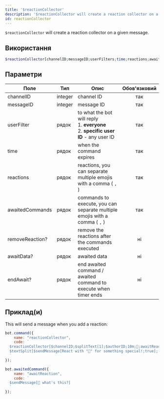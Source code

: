 ```yaml
---
title: '$reactionCollector'
description: '$reactionCollector will create a reaction collector on a given message.'
id: reactionCollector
---
```


`$reactionCollector` will create a reaction collector on a given message.

## Використання

```php
$reactionCollector[channelID;messageID;userFilters;time;reactions;awaitedCommands;removeReaction?;awaitData?;endAwait?]
```

## Параметри

| Поле            | Тип     | Опис                                                                                                       | Обов'язковий |
| --------------- | ------- | ---------------------------------------------------------------------------------------------------------- |:------------:|
| channelID       | integer | channel ID                                                                                                 |     так      |
| messageID       | integer | message ID                                                                                                 |     так      |
| userFilter      | рядок   | to what the bot will reply <br /> 1. **everyone** <br /> 2. **specific user ID** - any user ID |     так      |
| time            | рядок   | when the command expires                                                                                   |     так      |
| reactions       | рядок   | reactions, you can separate multiple emojis with a comma ( `,` )                                           |     так      |
| awaitedCommands | рядок   | commands to execute, you can separate multiple emojis with a comma ( `,` )                                 |     так      |
| removeReaction? | рядок   | remove the reactions after the commands executed                                                           |      ні      |
| awaitData?      | рядок   | awaited data                                                                                               |      ні      |
| endAwait?       | рядок   | end awaited command / awaited command to execute when timer ends                                           |      ні      |

## Приклад(и)

This will send a message when you add a reaction:

```js
bot.command({
    name: "reactionCollector",
    code: `
  $reactionCollector[$channelID;$splitText[1];$authorID;10m;👀;awaitReaction;;true]
  $textSplit[$sendMessage[React with "👀" for something special!;true]; ]
  `
});

bot.awaitedCommand({
    name: "awaitReaction",
    code: `
  $sendMessage[👀 what's this?]
  `
});
```


